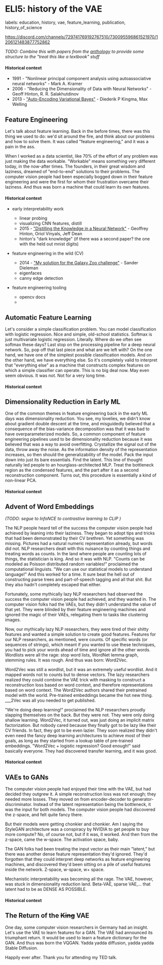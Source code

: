 # ELI5: history of the VAE

labels: education, history, vae, feature_learning, publication, history_of_science

https://discord.com/channels/729741769192767510/730095596861521970/1206121483877752862

*TODO: Combine this with papers from the [anthology](https://github.com/dmarx/anthology-of-modern-ml/blob/main/README.md) to provide some structure to the "treat this like a textbook" stuff*

#### Historical context

* 1991 - "Nonlinear principal component analysis using autoassociative neural networks" - Mark A. Kramer
* 2006 - "Reducing the Dimensionality of Data with Neural Networks" - Geoff Hinton, R. R. Salakhutdinov
* 2013 - ["Auto-Encoding Variational Bayes"](https://arxiv.org/abs/1312.6114) - Diederik P Kingma, Max Welling

## Feature Engineering

Let's talk about feature learning. Back in the before times, there was this thing we used to do: we'd sit around the fire, and think about our problems and how to solve them. It was called "feature engineering," and it was a pain in the ass.

When I worked as a data scientist, like 70% of the effort of any problem was just making the data workable. "Workable" means something very different today, in the now-after times. The founders, in their great wisdom and laziness, dreamed of "end-to-end" solutions to their problems. The computer vision people had been especially bogged down in their feature engineering and were the first for whom their frustration overcame their laziness. And thus was born a machine that could learn its own features.

#### Historical context

* early interpretability work
  * linear probing
  * visualizing CNN features, distill
  * 2015 - ["Distilling the Knowledge in a Neural Network"](https://arxiv.org/abs/1503.02531) - Geoffrey Hinton, Oriol Vinyals, Jeff Dean
  * hinton's "dark knowledge" (if there was a second paper? the one with the held out mnist digits)

* feature engineering in the wild (CV)
  * 2014 - ["My solution for the Galaxy Zoo challenge"](https://sander.ai/2014/04/05/galaxy-zoo.html) - Sander Dieleman
  * eigenfaces
  * canny edge detection
* feature engineering tooling
  * opencv docs
  * 

## Automatic Feature Learning

Let's consider a simple classification problem. You can model classification with logistic regression. Nice and simple, old-school statistics. Softmax is just multivariate logistic regression. Literally. Where do we often see softmax these days? Last stop on the processing pipeline for a deep neural network. So, pop off that last piece and what are we left with? On the one hand, we have one of the simplest possible classification models. And on the other hand, we have everything else. So it's completely valid to interpret that "everything else" as a machine that constructs complex features on which a simple classifier can operate. This is no big deal now. May even seem obvious. It was not. Not for a very long time.

#### Historical context

## Dimensionality Reduction in Early ML

One of the common themes in feature engineering back in the early ML days was dimensionality reduction. You see, my lovelies, we didn't know about gradient double descent at the time, and misguidedly believed that a consequence of the bias-variance decomposition was that it was bad to have overparameterized models. So, a common component of feature engineering pipelines used to be dimensionality reduction because it was believed that was a way to avoid overfitting. Crystallize the signal out of the data, throw away the noise. As the information density of the representation increases, so then should the generalizability of the model. Pack the input down into just its bare essentials. Find the latent. This line of thought naturally led people to an hourglass-architected MLP. Treat the bottleneck region as the condensed features, and the part after it as a second reconstruction component. Turns out, this procedure is essentially a kind of non-linear PCA.

#### Historical context

## Advent of Word Embeddings

*(TODO: segue to InfoNCE to contrastive learning to CLIP )*

The NLP people heard tell of the success the computer vision people had achieved by leaning into their laziness. They began to adopt tips and tricks that had been demonstrated by their CV brethren. Yet something was missing. Pictures had a natural numeric representation already, but words did not. NLP researchers dealt with this nuisance by counting things and treating words as counts. In the land where people are counting lots of things, the statistician is king. And so it was with NLP. "Counts can be modeled as Poisson distributed random variables!" proclaimed the computational linguists. "We can use our statistical models to understand language!" And this worked for a time. It sure beat the hell out of constructing parse trees and part-of-speech tagging and all that shit. But they also hadn't completely escaped that either.

Fortunately, some mythically lazy NLP researchers had observed the success the computer vision people had achieved, and they wanted in. The computer vision folks had the VAEs, but they didn't understand the value of that yet. They were blinded by their feature engineering machines and ignored the magic of their VAEs, relegating them to tasks like clustering images.

Now, our mythically lazy NLP researchers, they were tired of their shitty features and wanted a simple solution to create good features. Features for our NLP researchers, as mentioned, were counts. Of specific words (or sequences of strings), which meant if you wanted to use these techniques, you had to pick your words ahead of time and ignore all the other words. Wordlists were all the rage: stop word lists, WordNet lemma graph, stemming rules. It was rough. And thus was born: Word2Vec.

Word2Vec was still a wordlist, but it was an extremely useful wordlist. And it mapped words not to counts but to dense vectors. The lazy researchers realized they could combine the VAE trick with masking to construct a reconstruction loss based on word context, and therefore representations based on word context. The Word2Vec authors shared their pretrained model with the world. Pre-trained embeddings became the hot new thing. ___2Vec was all you needed to get published.

"We're doing deep learning!" proclaimed the NLP researchers proudly slapping themselves on the back. But they were not. They were only doing shallow learning. Word2Vec, it turned out, was just doing an implicit matrix factorization. But nobody cared because they finally got to be lazy like their CV friends. In fact, they got to be even lazier. They soon realized they didn't even need the fancy deep learning architectures to achieve most of their goals, as long as they started from a lookup table of pre-trained embeddings. "Word2Vec + logistic regression? Good enough!" said basically everyone. They had discovered transfer learning, and it was good.

#### Historical context

## VAEs to GANs

The computer vision people had enjoyed their time with the VAE, but had decided they outgrew it. A simple reconstruction loss was not enough; they needed more losses. They moved on from encoder-decoder to generator-discriminator. Instead of the latent representation being the bottleneck, it was the input for both models. The computer vision people had discovered the z-space, and felt quite fancy there.

But their models were getting chonkier and chonkier. Am I saying the StyleGAN architecture was a conspiracy by NVIDIA to get people to buy more compute? No, of course not, but if it was, it worked. And then from the z-space, came the w-space. The activation space, baby.

The GAN folks had been treating the input vector as their main "latent," but there was another dense feature representation they'd ignored. They'd forgotten that they could interpret deep networks as feature engineering machines, and discovered they'd been sitting on a pile of useful features inside the network. Z-space, w-space, w+ space.

Mechanistic interpretability was becoming all the rage. The VAE, however, was stuck in dimensionality reduction land. Beta-VAE, sparse VAE,... that latent had to be as DENSE AS POSSIBLE.

#### Historical context

## The Return of the ~~King~~ VAE

One day, some computer vision researchers in Germany had an insight. Let's use the VAE to learn features for a GAN. The VAE had announced its triumphant return. It would be used to learn a feature dictionary for the GAN. And thus was born the VQGAN. Yadda yadda diffusion, yadda yadda Stable Diffusion.

Happily ever after. Thank you for attending my TED talk.
